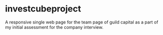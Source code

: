 # investcubeproject
A responsive single web page for the team page of guild capital as a part of my initial assessment for the company interview.
